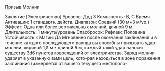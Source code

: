 
Призыв Молнии

Заклятие [Электричество]
Уровень: Дрд 3
Компоненты: В, С
Время Активации: 1 стандартн. действ.
Диапазон: Средний (30 м+3 м/ур.)
Эффект: Одна или более вертикальных
молний, длиной 9 м
Длительность: 1 минута/уровень
Спасбросок: Рефлекс Половина
Устойчивость к Магии: Да
Мгновенно после окончания заклинания и в течение каждого последующего раунда вы способны призывать удар
молнии шириной 1,5 м и длиной 9 м,
каждый такой удар наносит существу
3d6 пунктов повреждений от электричества. Заряд молнии ударяет в указанную вами цель, кото-рая находиться
в зоне поражения заклинания (измеряется от вашего текущего местополо-